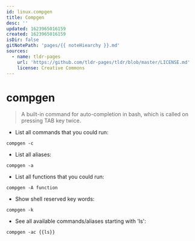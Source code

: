 ```yaml
---
id: linux.compgen
title: Compgen
desc: ''
updated: 1623965016159
created: 1623965016159
isDir: false
gitNotePath: 'pages/{{ noteHiearchy }}.md'
sources:
  - name: tldr-pages
    url: 'https://github.com/tldr-pages/tldr/blob/master/LICENSE.md'
    license: Creative Commons
---
```

# compgen

> A built-in command for auto-completion in bash, which is called on pressing TAB key twice.

- List all commands that you could run:

`compgen -c`

- List all aliases:

`compgen -a`

- List all functions that you could run:

`compgen -A function`

- Show shell reserved key words:

`compgen -k`

- See all available commands/aliases starting with 'ls':

`compgen -ac {{ls}}`

